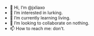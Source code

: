 - 👋 Hi, I’m @jxliaxo
- 👀 I’m interested in lurking.
- 🌱 I’m currently learning living.
- 💞️ I’m looking to collaborate on nothing.
- 📫 How to reach me: don't.

<!---
jxliaxo/jxliaxo is a ✨ special ✨ repository because its `README.md` (this file) appears on your GitHub profile.
You can click the Preview link to take a look at your changes.
--->
